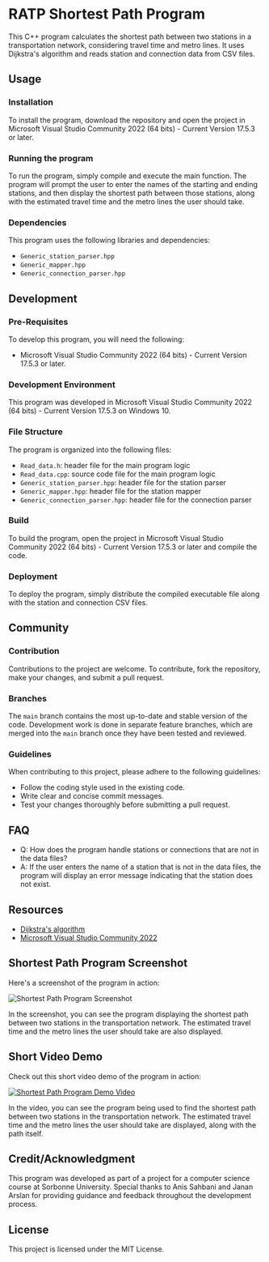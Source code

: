 # RATP Shortest Path Program

This C++ program calculates the shortest path between two stations in a transportation network, considering travel time and metro lines. It uses Dijkstra's algorithm and reads station and connection data from CSV files.

## Usage

### Installation

To install the program, download the repository and open the project in Microsoft Visual Studio Community 2022 (64 bits) - Current Version 17.5.3 or later.

### Running the program

To run the program, simply compile and execute the main function. The program will prompt the user to enter the names of the starting and ending stations, and then display the shortest path between those stations, along with the estimated travel time and the metro lines the user should take.

### Dependencies

This program uses the following libraries and dependencies:

- `Generic_station_parser.hpp`
- `Generic_mapper.hpp`
- `Generic_connection_parser.hpp`

## Development

### Pre-Requisites

To develop this program, you will need the following:

- Microsoft Visual Studio Community 2022 (64 bits) - Current Version 17.5.3 or later.

### Development Environment

This program was developed in Microsoft Visual Studio Community 2022 (64 bits) - Current Version 17.5.3 on Windows 10.

### File Structure

The program is organized into the following files:

- `Read_data.h`: header file for the main program logic
- `Read_data.cpp`: source code file for the main program logic
- `Generic_station_parser.hpp`: header file for the station parser
- `Generic_mapper.hpp`: header file for the station mapper
- `Generic_connection_parser.hpp`: header file for the connection parser

### Build

To build the program, open the project in Microsoft Visual Studio Community 2022 (64 bits) - Current Version 17.5.3 or later and compile the code.

### Deployment

To deploy the program, simply distribute the compiled executable file along with the station and connection CSV files.

## Community

### Contribution

Contributions to the project are welcome. To contribute, fork the repository, make your changes, and submit a pull request.

### Branches

The `main` branch contains the most up-to-date and stable version of the code. Development work is done in separate feature branches, which are merged into the `main` branch once they have been tested and reviewed.

### Guidelines

When contributing to this project, please adhere to the following guidelines:

- Follow the coding style used in the existing code.
- Write clear and concise commit messages.
- Test your changes thoroughly before submitting a pull request.

## FAQ

- Q: How does the program handle stations or connections that are not in the data files?
- A: If the user enters the name of a station that is not in the data files, the program will display an error message indicating that the station does not exist.

## Resources

- [Dijkstra's algorithm](https://en.wikipedia.org/wiki/Dijkstra%27s_algorithm)
- [Microsoft Visual Studio Community 2022](https://visualstudio.microsoft.com/vs/)

## Shortest Path Program Screenshot

Here's a screenshot of the program in action:

![Shortest Path Program Screenshot](https://i.imgur.com/4g5k3xB.png)

In the screenshot, you can see the program displaying the shortest path between two stations in the transportation network. The estimated travel time and the metro lines the user should take are also displayed.

## Short Video Demo

Check out this short video demo of the program in action:

[![Shortest Path Program Demo Video](https://i.imgur.com/KC0IiYN.jpeg)](https://user-images.githubusercontent.com/16276121/235456984-6dcb3860-0e43-4501-9cec-e5f1bca6f439.mp4)

In the video, you can see the program being used to find the shortest path between two stations in the transportation network. The estimated travel time and the metro lines the user should take are displayed, along with the path itself.


## Credit/Acknowledgment

This program was developed as part of a project for a computer science course at Sorbonne University. Special thanks to Anis Sahbani and Janan Arslan for providing guidance and feedback throughout the development process.

## License

This project is licensed under the MIT License.
